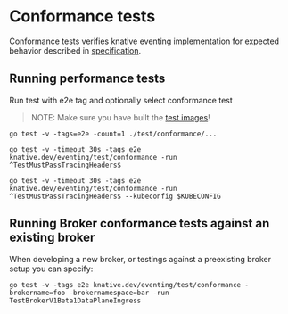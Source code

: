 # Conformance tests

Conformance tests verifies knative eventing implementation for expected behavior
described in
[specification](https://github.com/knative/eventing/tree/master/docs/spec).

## Running performance tests

Run test with e2e tag and optionally select conformance test

> NOTE: Make sure you have built the
> [test images](https://github.com/knative/eventing/tree/master/test#building-the-test-images)!

```shell
go test -v -tags=e2e -count=1 ./test/conformance/...

go test -v -timeout 30s -tags e2e knative.dev/eventing/test/conformance -run ^TestMustPassTracingHeaders$

go test -v -timeout 30s -tags e2e knative.dev/eventing/test/conformance -run ^TestMustPassTracingHeaders$ --kubeconfig $KUBECONFIG
```

## Running Broker conformance tests against an existing broker

When developing a new broker, or testings against a preexisting broker setup you can specify:

``` shell
go test -v -tags e2e knative.dev/eventing/test/conformance -brokername=foo -brokernamespace=bar -run TestBrokerV1Beta1DataPlaneIngress

```

